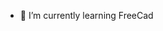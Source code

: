 - 👀 I’m currently learning FreeCad


<!---
wannabecaduser/wannabecaduser is a ✨ special ✨ repository because its `README.md` (this file) appears on your GitHub profile.
You can click the Preview link to take a look at your changes.
--->
